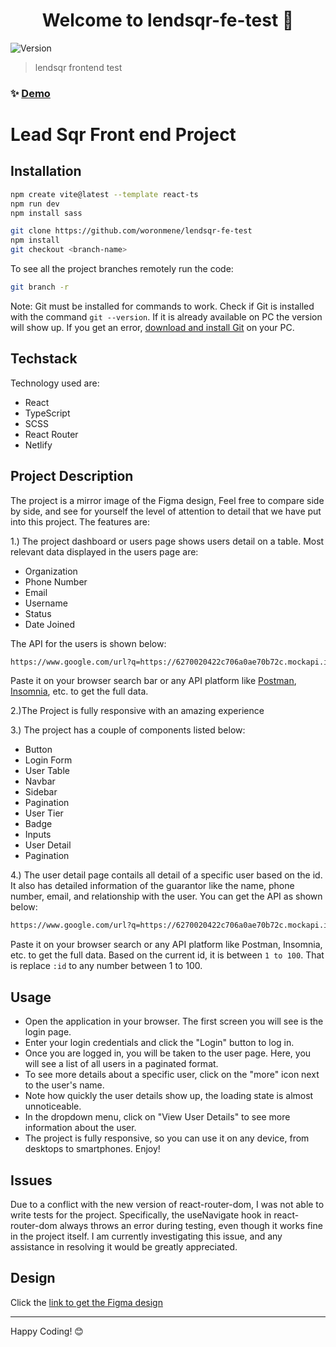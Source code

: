 <h1 align="center">Welcome to lendsqr-fe-test 👋</h1>
<p>
  <img alt="Version" src="https://img.shields.io/badge/version-0.0.0-blue.svg?cacheSeconds=2592000" />
</p>

> lendsqr frontend test

### ✨ [Demo](https://mene-oritsemiworon-lendsqr-fe-test.netlify.app/)

# Lead Sqr Front end Project

## Installation

```bash
npm create vite@latest --template react-ts
npm run dev
npm install sass
```


```bash
git clone https://github.com/woronmene/lendsqr-fe-test
npm install
git checkout <branch-name>
```

To see all the project branches remotely run the code:

```bash
git branch -r
```

Note: Git must be installed for commands to work. Check if Git is installed with the command `git --version`. If it is already available on PC the version will show up. If you get an error, [download and install Git](https://git-scm.com/downloads) on your PC.

## Techstack

Technology used are:

- React
- TypeScript
- SCSS
- React Router
- Netlify

## Project Description

 The project is a mirror image of the Figma design, Feel free to compare side by side, and see for yourself the level of attention to detail that we have put into this project. The features are:


1.) The project dashboard or users page shows users detail on a table. Most relevant data displayed in the users page are:

- Organization
- Phone Number
- Email
- Username
- Status
- Date Joined

The API for the users is shown below:

```txt
https://www.google.com/url?q=https://6270020422c706a0ae70b72c.mockapi.io/lendsqr/api/v1/users/
```
Paste it on your browser search bar or any API platform like [Postman](https://www.postman.com/), [Insomnia](https://insomnia.rest/), etc. to get the full data.

2.)The Project is fully responsive with an amazing experience



3.) The project has a couple of components listed below:


- Button
- Login Form
- User Table
- Navbar
- Sidebar
- Pagination
- User Tier
- Badge
- Inputs
- User Detail
- Pagination

4.) The user detail page contails all detail of a specific user based on the id. It also has detailed information of the guarantor like the name, phone number, email, and relationship with the user. You can get the API as shown below:

 ```txt
https://www.google.com/url?q=https://6270020422c706a0ae70b72c.mockapi.io/lendsqr/api/v1/users/:id
```

Paste it on your browser search or any API platform like Postman, Insomnia, etc. to get the full data.
Based on the current id, it is between `1 to 100`. That is replace `:id` to any number between 1 to 100.


## Usage

- Open the application in your browser. The first screen you will see is the login page.
- Enter your login credentials and click the "Login" button to log in.
- Once you are logged in, you will be taken to the user page. Here, you will see a list of all users in a paginated format.
- To see more details about a specific user, click on the "more" icon next to the user's name.
- Note how quickly the user details show up, the loading state is almost unnoticeable.
- In the dropdown menu, click on "View User Details" to see more information about the user.
- The project is fully responsive, so you can use it on any device, from desktops to smartphones. Enjoy!


## Issues

Due to a conflict with the new version of react-router-dom, I was not able to write tests for the project. Specifically, the useNavigate hook in react-router-dom always throws an error during testing, even though it works fine in the project itself. I am currently investigating this issue, and any assistance in resolving it would be greatly appreciated.




## Design

Click the [link to get the Figma design](https://www.google.com/url?q=https://www.figma.com/file/ZKILoCoIoy1IESdBpq3GNC/Frontend&sa=D&source=editors&ust=1673861562837685&usg=AOvVaw13_5gDNbAIEaae_KDWvVyu)





---

Happy Coding! 😊
